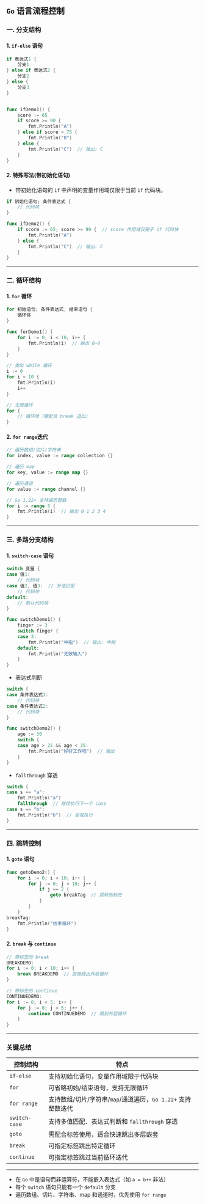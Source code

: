 ## `Go` 语言流程控制

### 一. 分支结构

#### 1. `if-else` 语句

```go
if 表达式1 {
    分支1
} else if 表达式2 {
    分支2
} else {
    分支3
}


func ifDemo1() {
    score := 65
    if score >= 90 {
        fmt.Println("A")
    } else if score > 75 {
        fmt.Println("B")
    } else {
        fmt.Println("C")  // 输出: C
    }
}
```

#### 2. 特殊写法(带初始化语句)
- 带初始化语句的 `if` 中声明的变量作用域仅限于当前 `if` 代码块。

```go
if 初始化语句; 条件表达式 {
    // 代码块
}

func ifDemo2() {
    if score := 65; score >= 90 {  // score 作用域仅限于 if 代码块
        fmt.Println("A")
    } else {
        fmt.Println("C")  // 输出: C
    }
}
```
---

### 二. 循环结构

#### 1. `for` 循环

```go
for 初始语句; 条件表达式; 结束语句 {
    循环体
}

func forDemo1() {
    for i := 0; i < 10; i++ {
        fmt.Println(i)  // 输出 0~9
    }
}

// 类似 while 循环
i := 0
for i < 10 {
    fmt.Println(i)
    i++
}

// 无限循环
for {
    // 循环体（需配合 break 退出）
}
```

#### 2. `for range`迭代

```go
// 遍历数组/切片/字符串
for index, value := range collection {}

// 遍历 map
for key, value := range map {}

// 遍历通道
for value := range channel {}

// Go 1.22+ 支持遍历整数
for i := range 5 {
    fmt.Println(i)  // 输出 0 1 2 3 4
}
```
---

### 三. 多路分支结构

#### 1. `switch-case` 语句
```go
switch 变量 {
case 值1:
    // 代码块
case 值2, 值3:  // 多值匹配
    // 代码块
default:
    // 默认代码块
}

func switchDemo1() {
    finger := 3
    switch finger {
    case 3:
        fmt.Println("中指")  // 输出: 中指
    default:
        fmt.Println("无效输入")
    }
}
```


- 表达式判断
```go
switch {
case 条件表达式1:
    // 代码块
case 条件表达式2:
    // 代码块
}

func switchDemo2() {
    age := 30
    switch {
    case age > 25 && age < 35:
        fmt.Println("好好工作吧")  // 输出
    }
}
```

- `fallthrough` 穿透
```go
switch {
case s == "a":
    fmt.Println("a")
    fallthrough  // 继续执行下一个 case
case s == "b":
    fmt.Println("b")  // 会被执行
}
```

---

### 四. 跳转控制

#### 1. `goto` 语句
```go
func gotoDemo2() {
    for i := 0; i < 10; i++ {
        for j := 0; j < 10; j++ {
            if j == 2 {
                goto breakTag  // 跳转到标签
            }
        }
    }
breakTag:
    fmt.Println("结束循环")
}
```

#### 2. `break` 与 `continue`
```go
// 带标签的 break
BREAKDEMO:
for i := 0; i < 10; i++ {
    break BREAKDEMO  // 直接跳出外层循环
}

// 带标签的 continue
CONTINUEDEMO:
for i := 0; i < 5; i++ {
    for j := 0; j < 5; j++ {
        continue CONTINUEDEMO  // 跳到外层循环
    }
}
```

---

### 关键总结

| 控制结构       | 特点                                                                 |
|----------------|----------------------------------------------------------------------|
| `if-else`      | 支持初始化语句，变量作用域限于代码块                                 |
| `for`          | 可省略初始/结束语句，支持无限循环                                   |
| `for range`    | 支持数组/切片/字符串/`map`/通道遍历，`Go 1.22+` 支持整数迭代             |
| `switch-case`  | 支持多值匹配、表达式判断和 `fallthrough` 穿透                       |
| `goto`         | 需配合标签使用，适合快速跳出多层嵌套                                |
| `break`        | 可指定标签跳出特定循环                                              |
| `continue`     | 可指定标签跳过当前循环迭代                                          |

---

- 在 `Go` 中是语句而非运算符，不能嵌入表达式（如 `a = b++` 非法）
- 每个 `switch` 语句只能有一个 `default` 分支
- 遍历数组、切片、字符串、map 和通道时，优先使用 `for range`
